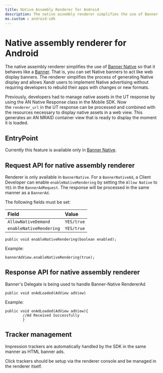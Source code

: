```yaml
---
title: Native Assembly Renderer for Android
description: The native assembly renderer simplifies the use of Banner Native, allowing it to behave like web display banners. It simplifies generating Native display.
ms.custom : android-sdk
---
```


# Native assembly renderer for Android

The native assembly renderer simplifies the use of [Banner Native](./show-banner-native-on-android.md) so that it behaves like a [Banner](./show-banners-on-android.md). That is, you can set Native banners to act like web display banners. The renderer simplifies the process of generating Native display and allows Xandr users to implement Native advertising without requiring developers to rebuild their apps with changes or new formats.

Previously, developers had to manage native assets in the UT response by using the AN Native Response class in the Mobile SDK. Now the `renderer_url` in the UT response can be processed and combined with the resources necessary to display native assets in a web view. This generates an AN MRAID container view that is ready to display the moment it is loaded.

## EntryPoint

Currently this feature is available only in [Banner Native](./show-banner-native-on-android.md).

## Request API for native assembly renderer

Renderer is only available in `BannerNative`. For a `BannerNativeAd`, a Client Developer can enable `enableNativeRendering` by setting the `Allow Native` to `YES` in the `BannerAdRequest`. The response will be processed in the same manner as a `BannerAd`.

The following fields must be set:

| Field | Value |
|:---|:---|
| `AllowNativeDemand` | `YES/true` |
| `enableNativeRendering` | `YES/true` |

```
public void enableNativeRendering(boolean enabled);
```

Example:

```
bannerAdView.enableNativeRendering(true);
```

## Response API for native assembly renderer

Banner's Delegate is being used to handle Banner-Native RendererAd

```
public void onAdLoaded(AdView adView)
```

Example:

```
public void onAdLoaded(AdView adView){
        //Ad Received Successfully
        }
```

## Tracker management

Impression trackers are automatically handled by the SDK in the same manner as HTML banner ads.

Click trackers should be setup via the renderer console and be managed in the renderer itself.
